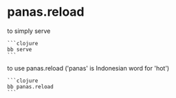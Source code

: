 # panas.reload

to simply serve

    ```clojure
    bb serve
    ```

to use panas.reload ('panas' is Indonesian word for 'hot')

    ```clojure
    bb panas.reload
    ```